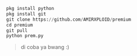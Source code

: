 ```python
pkg install python
pkg install git
git clone https://github.com/AMIRXPLOID/premium
cd premium
git pull
python prem.py
```
> di coba ya bwang :)
